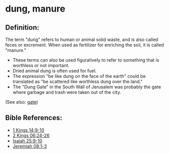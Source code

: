 # dung, manure #

## Definition: ##

The term "dung" refers to human or animal solid waste, and is also called feces or excrement. When used as fertilizer for enriching the soil, it is called "manure."

* These terms can also be used figuratively to refer to something that is worthless or not important.
* Dried animal dung is often used for fuel.
* The expression "be like dung on the face of the earth" could be translated as "be scattered like worthless dung over the land."
* The "Dung Gate" in the South Wall of Jerusalem was probably the gate where garbage and trash were taken out of the city.

(See also: [gate](../kt/gate.md))

## Bible References: ##

* [1 Kings 14:9-10](https://door43.org/en/bible/notes/1ki/14/09)
* [2 Kings 06:24-26](https://door43.org/en/bible/notes/2ki/06/24)
* [Isaiah 25:9-10](https://door43.org/en/bible/notes/isa/25/09)
* [Jeremiah 08:1-3](https://door43.org/en/bible/notes/jer/08/01)

